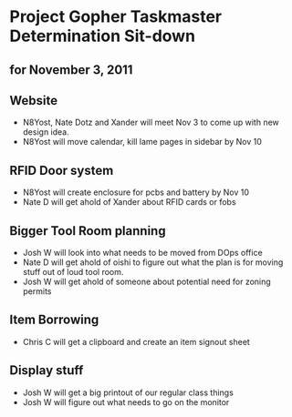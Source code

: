 Project Gopher Taskmaster Determination Sit-down
================================================
for November 3, 2011
----------------

Website
-------
- N8Yost, Nate Dotz and Xander will meet Nov 3 to come up with new design idea.
- N8Yost will move calendar, kill lame pages in sidebar by Nov 10

RFID Door system
----------------
- N8Yost will create enclosure for pcbs and battery by Nov 10
- Nate D will get ahold of Xander about RFID cards or fobs

Bigger Tool Room planning
-------------------------
- Josh W will look into what needs to be moved from DOps office
- Nate D will get ahold of oishi to figure out what the plan is for moving stuff out of loud tool room.
- Josh W will get ahold of someone about potential need for zoning permits

Item Borrowing
--------------
- Chris C will get a clipboard and create an item signout sheet

Display stuff
-------------
- Josh W will get a big printout of our regular class things
- Josh W will figure out what needs to go on the monitor

